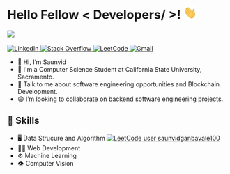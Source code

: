 <h1> Hello Fellow < Developers/ >! <img src="https://raw.githubusercontent.com/ll-ysh-ll/ll-ysh-ll/master/wave.gif" width="30px" height="30px" /> </h1>
<p align='center'>
</p>

<p>
  <a href="https://github.com/DenverCoder1/readme-typing-svg"><img src="https://readme-typing-svg.herokuapp.com?&font=IBM+Plex+Sans&color=abcdef&size=20&lines=Welcome+to+my+GitHub+Profile!;I'm+a+Computer+Science+engineer" /></a>
</p>

   <a href="https://www.linkedin.com/in/saunvid-ganbavale-712b9a175/">
    <img alt="LinkedIn" src="https://img.shields.io/badge/LinkedIn-0077B5?style=for-the-badge&logo=linkedin&logoColor=white">
  </a>   
   <a href="https://stackoverflow.com/users/18101157/saunvid" target="_blank">
    <img alt="Stack Overflow" src="https://img.shields.io/badge/Stack_Overflow-FE7A16?style=for-the-badge&logo=stack-overflow&logoColor=white">
  </a>  

 <a href="https://leetcode.com/saunvidganbavale100/" target="_blank">
    <img alt="LeetCode" src="https://img.shields.io/badge/-LeetCode-FFA116?style=for-the-badge&logo=LeetCode&logoColor=black">
  </a>
   <a href="http://gmail.com/" target="_blank">
    <img alt="Gmail" src="https://img.shields.io/badge/Gmail-D14836?style=for-the-badge&logo=gmail&logoColor=white">
  </a>

- 👋 Hi, I’m Saunvid
- 💼 I'm a Computer Science Student at California State University, Sacramento.
- 💬 Talk to me about software engineering opportunities and Blockchain Development. 
- 😄 I’m looking to collaborate on backend software engineering projects.

## 🎯 Skills
- 🖥️ Data Strucure and Algorithm [![LeetCode user 
saunvidganbavale100](https://img.shields.io/badge/dynamic/json?style=social&labelColor=black&color=%23ffa116&label=Solved&query=solved&url=https%3A%2F%2Fleetcode-badge.vercel.app%2Fapi%2Fusers%2Fsaunvidganbavale100&logo=leetcode&logoColor=yellow)](https://leetcode.com/saunvidganbavale100)
- 👨‍💻 Web Development
- ⚙️ Machine Learning 
- 👁️ Computer Vision





